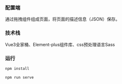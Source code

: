 ### 配置端

通过拖拽组件组成页面，将页面的描述信息（JSON）保存。

### 技术栈

Vue3全家桶、Element-plus组件库、css预处理语言Sass

### 运行

```bash
npm install

npm run serve
```
